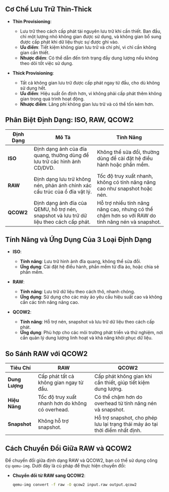 ## Cơ Chế Lưu Trữ Thin-Thick

- **Thin Provisioning**:
  - Lưu trữ theo cách cấp phát tài nguyên lưu trữ khi cần thiết. Ban đầu, chỉ một lượng nhỏ không gian được sử dụng, và không gian bổ sung được cấp phát khi dữ liệu thực sự được ghi vào.
  - **Ưu điểm**: Tiết kiệm không gian lưu trữ và chi phí, vì chỉ cần không gian cần thiết.
  - **Nhược điểm**: Có thể dẫn đến tình trạng đầy dung lượng nếu không theo dõi tốt việc sử dụng.

- **Thick Provisioning**:
  - Tất cả không gian lưu trữ được cấp phát ngay từ đầu, cho dù không sử dụng hết. 
  - **Ưu điểm**: Hiệu suất ổn định hơn, vì không phải cấp phát thêm không gian trong quá trình hoạt động.
  - **Nhược điểm**: Lãng phí không gian lưu trữ và có thể tốn kém hơn.

## Phân Biệt Định Dạng: ISO, RAW, QCOW2

| Định Dạng | Mô Tả | Tính Năng |
|-----------|-------|-----------|
| **ISO**   | Định dạng ảnh của đĩa quang, thường dùng để lưu trữ các hình ảnh CD/DVD. | Không thể sửa đổi, thường dùng để cài đặt hệ điều hành hoặc phần mềm. |
| **RAW**   | Định dạng lưu trữ không nén, phản ánh chính xác cấu trúc của ổ đĩa vật lý. | Tốc độ truy xuất nhanh, không có tính năng nâng cao như snapshot hoặc nén. |
| **QCOW2** | Định dạng ảnh đĩa của QEMU, hỗ trợ nén, snapshot và lưu trữ dữ liệu theo cách cấp phát. | Hỗ trợ nhiều tính năng nâng cao, nhưng có thể chậm hơn so với RAW do tính năng nén và snapshot. |

## Tính Năng và Ứng Dụng Của 3 Loại Định Dạng

- **ISO**:
  - **Tính năng**: Lưu trữ hình ảnh đĩa quang, không thể sửa đổi.
  - **Ứng dụng**: Cài đặt hệ điều hành, phần mềm từ đĩa ảo, hoặc chia sẻ phần mềm.

- **RAW**:
  - **Tính năng**: Lưu trữ dữ liệu theo cách thô, nhanh chóng.
  - **Ứng dụng**: Sử dụng cho các máy ảo yêu cầu hiệu suất cao và không cần các tính năng nâng cao.

- **QCOW2**:
  - **Tính năng**: Hỗ trợ nén, snapshot và lưu trữ dữ liệu theo cách cấp phát.
  - **Ứng dụng**: Phù hợp cho các môi trường phát triển và thử nghiệm, nơi cần quản lý dung lượng linh hoạt và khả năng khôi phục dữ liệu.

## So Sánh RAW với QCOW2

| Tiêu Chí  | RAW                     | QCOW2                  |
|-----------|-------------------------|------------------------|
| **Dung Lượng** | Cấp phát tất cả không gian ngay từ đầu. | Cấp phát không gian khi cần thiết, giúp tiết kiệm dung lượng. |
| **Hiệu Năng**  | Tốc độ truy xuất nhanh hơn do không có overhead. | Có thể chậm hơn do overhead từ tính năng nén và snapshot. |
| **Snapshot**    | Không hỗ trợ snapshot. | Hỗ trợ snapshot, cho phép lưu lại trạng thái máy ảo tại thời điểm nhất định. |

## Cách Chuyển Đổi Giữa RAW và QCOW2

Để chuyển đổi giữa định dạng RAW và QCOW2, bạn có thể sử dụng công cụ `qemu-img`. Dưới đây là cú pháp để thực hiện chuyển đổi:

- **Chuyển đổi từ RAW sang QCOW2**:
  ```bash
  qemu-img convert -f raw -O qcow2 input.raw output.qcow2
